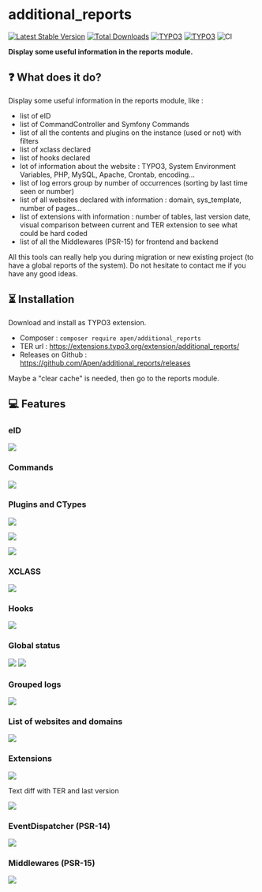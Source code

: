 # additional_reports

[![Latest Stable Version](https://img.shields.io/packagist/v/apen/additional_reports?label=version)](https://packagist.org/packages/apen/additional_reports)
[![Total Downloads](https://img.shields.io/packagist/dt/apen/additional_reports)](https://packagist.org/packages/apen/additional_reports)
[![TYPO3](https://img.shields.io/badge/TYPO3-12.4-orange.svg?style=flat-square)](https://get.typo3.org/version/12)
[![TYPO3](https://img.shields.io/badge/TYPO3-13.4-orange.svg?style=flat-square)](https://get.typo3.org/version/13)
![CI](https://github.com/Apen/additional_reports/actions/workflows/ci.yaml/badge.svg)

**Display some useful information in the reports module.**

## ❓ What does it do?

Display some useful information in the reports module, like : 

* list of eID
* list of CommandController and Symfony Commands
* list of all the contents and plugins on the instance (used or not) with filters
* list of xclass declared
* list of hooks declared
* lot of information about the website : TYPO3, System Environment Variables, PHP, MySQL, Apache, Crontab, encoding...
* list of log errors group by number of occurrences (sorting by last time seen or number)
* list of all websites declared with information : domain, sys_template, number of pages...
* list of extensions with information : number of tables, last version date, visual comparison between current and TER extension to see what could be hard coded
* list of all the Middlewares (PSR-15) for frontend and backend

All this tools can really help you during migration or new existing project (to have a global reports of the system).
Do not hesitate to contact me if you have any good ideas.

## ⏳ Installation

Download and install as TYPO3 extension.

* Composer : `composer require apen/additional_reports`
* TER url : https://extensions.typo3.org/extension/additional_reports/
* Releases on Github : https://github.com/Apen/additional_reports/releases

Maybe a "clear cache" is needed, then go to the reports module.

## 💻 Features

### eID

![](https://raw.githubusercontent.com/Apen/additional_reports/master/Resources/Public/Images/eid.png)

### Commands

![](https://raw.githubusercontent.com/Apen/additional_reports/master/Resources/Public/Images/commands.png)

### Plugins and CTypes

![](https://raw.githubusercontent.com/Apen/additional_reports/master/Resources/Public/Images/plugins.png)

![](https://raw.githubusercontent.com/Apen/additional_reports/master/Resources/Public/Images/ctypes.png)

![](https://raw.githubusercontent.com/Apen/additional_reports/master/Resources/Public/Images/summary.png)

### XCLASS

![](https://raw.githubusercontent.com/Apen/additional_reports/master/Resources/Public/Images/xclass.png)

### Hooks

![](https://raw.githubusercontent.com/Apen/additional_reports/master/Resources/Public/Images/hooks.png)

### Global status

![](https://raw.githubusercontent.com/Apen/additional_reports/master/Resources/Public/Images/status1.png)
![](https://raw.githubusercontent.com/Apen/additional_reports/master/Resources/Public/Images/status2.png)

### Grouped logs

![](https://raw.githubusercontent.com/Apen/additional_reports/master/Resources/Public/Images/logs.png)

### List of websites and domains

![](https://raw.githubusercontent.com/Apen/additional_reports/master/Resources/Public/Images/websites.png)

### Extensions

![](https://raw.githubusercontent.com/Apen/additional_reports/master/Resources/Public/Images/extensions.png)

Text diff with TER and last version

![](https://raw.githubusercontent.com/Apen/additional_reports/master/Resources/Public/Images/extensions-diff.png)

### EventDispatcher (PSR-14)

![](https://raw.githubusercontent.com/Apen/additional_reports/master/Resources/Public/Images/eventdispatcher.png)

### Middlewares (PSR-15)

![](https://raw.githubusercontent.com/Apen/additional_reports/master/Resources/Public/Images/middlewares.png)
